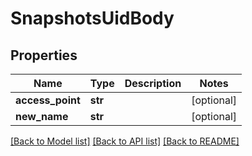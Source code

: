 # SnapshotsUidBody

## Properties
Name | Type | Description | Notes
------------ | ------------- | ------------- | -------------
**access_point** | **str** |  | [optional] 
**new_name** | **str** |  | [optional] 

[[Back to Model list]](../README.md#documentation-for-models) [[Back to API list]](../README.md#documentation-for-api-endpoints) [[Back to README]](../README.md)

